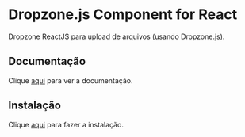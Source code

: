 # Dropzone.js Component for React

Dropzone ReactJS para upload de arquivos (usando Dropzone.js).

## Documentação

Clique [aqui](https://github.com/felixrieseberg/React-Dropzone-Component) para ver a documentação.

## Instalação

Clique [aqui](https://www.npmjs.com/package/react-dropzone-component) para fazer a instalação.